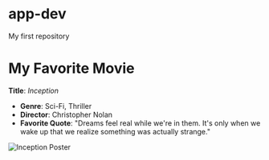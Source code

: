 # app-dev
My first repository
# My Favorite Movie
**Title**: *Inception*

- **Genre**: Sci-Fi, Thriller
- **Director**: Christopher Nolan
- **Favorite Quote**: "Dreams feel real while we're in them. It's only when we wake up that we realize something was actually strange."

![Inception Poster](https://image.tmdb.org/t/p/original/xymM5aW6MDcH5AR9I3CamSegJd6.jpg)
